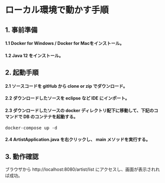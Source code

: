 # ローカル環境で動かす手順

## 1. 事前準備
####  1.1 Docker for Windows / Docker for Macをインストール。
####  1.2 Java 12 をインストール。

## 2. 起動手順
#### 2.1 ソースコードを gitHub から clone or zip でダウンロード。
#### 2.2 ダウンロードしたソースを eclipse など IDE にインポート。
#### 2.3 ダウンロードしたソースの docker ディレクトリ配下に移動して、下記のコマンドで DB のコンテナを起動する。
<pre>
docker-compose up -d 
</pre>
#### 2.4 ArtistApplication.java を右クリックし、 main メソッドを実行する。

## 3. 動作確認
ブラウザから http://localhost:8080/artist/list にアクセスし、画面が表示されれば成功。
